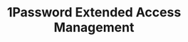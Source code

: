 ---
description: Secure every sign-in for every app on every device.
episode: 633
link: https://1password.com/unplugged
shortname: 1password.com-lup
title: 1Password Extended Access Management
---